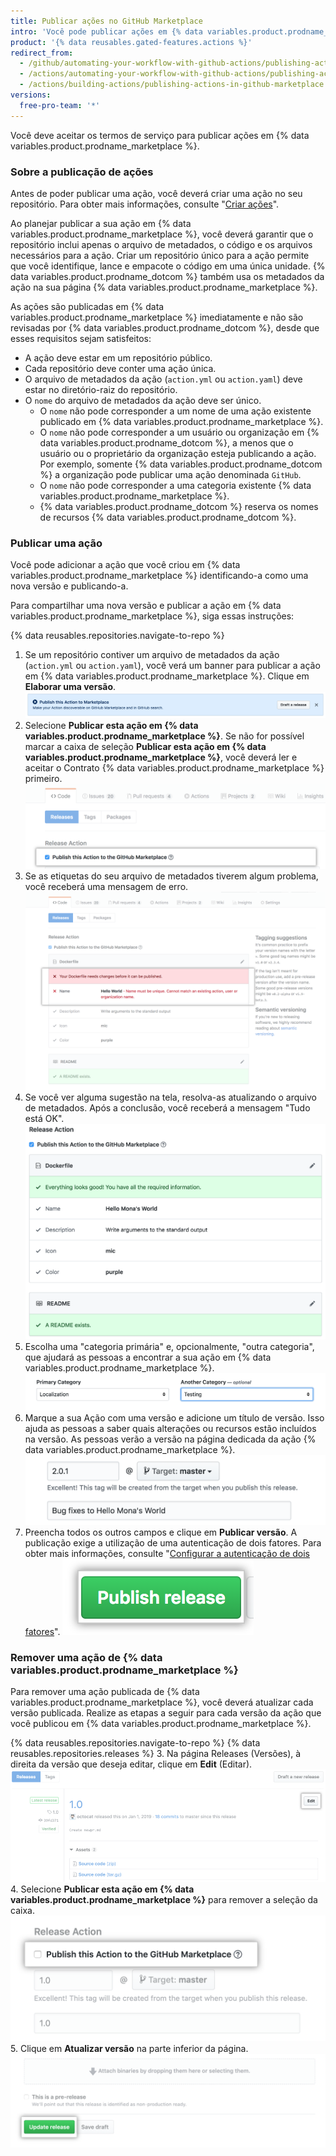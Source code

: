 ```yaml
---
title: Publicar ações no GitHub Marketplace
intro: 'Você pode publicar ações em {% data variables.product.prodname_marketplace %} e compartilhar as ações que você criou com a comunidade {% data variables.product.prodname_dotcom %}.'
product: '{% data reusables.gated-features.actions %}'
redirect_from:
  - /github/automating-your-workflow-with-github-actions/publishing-actions-in-github-marketplace
  - /actions/automating-your-workflow-with-github-actions/publishing-actions-in-github-marketplace
  - /actions/building-actions/publishing-actions-in-github-marketplace
versions:
  free-pro-team: '*'
---
```


Você deve aceitar os termos de serviço para publicar ações em {% data variables.product.prodname_marketplace %}.

### Sobre a publicação de ações

Antes de poder publicar uma ação, você deverá criar uma ação no seu repositório. Para obter mais informações, consulte "[Criar ações](/actions/creating-actions)".

Ao planejar publicar a sua ação em {% data variables.product.prodname_marketplace %}, você deverá garantir que o repositório inclui apenas o arquivo de metadados, o código e os arquivos necessários para a ação. Criar um repositório único para a ação permite que você identifique, lance e empacote o código em uma única unidade. {% data variables.product.prodname_dotcom %} também usa os metadados da ação na sua página {% data variables.product.prodname_marketplace %}.

As ações são publicadas em {% data variables.product.prodname_marketplace %} imediatamente e não são revisadas por {% data variables.product.prodname_dotcom %}, desde que esses requisitos sejam satisfeitos:

- A ação deve estar em um repositório público.
- Cada repositório deve conter uma ação única.
- O arquivo de metadados da ação (`action.yml` ou `action.yaml`) deve estar no diretório-raiz do repositório.
- O `nome` do arquivo de metadados da ação deve ser único.
  - O `nome` não pode corresponder a um nome de uma ação existente publicado em {% data variables.product.prodname_marketplace %}.
  - O `nome` não pode corresponder a um usuário ou organização em {% data variables.product.prodname_dotcom %}, a menos que o usuário ou o proprietário da organização esteja publicando a ação. Por exemplo, somente {% data variables.product.prodname_dotcom %} a organização pode publicar uma ação denominada `GitHub`.
  - O `nome` não pode corresponder a uma categoria existente {% data variables.product.prodname_marketplace %}.
  - {% data variables.product.prodname_dotcom %} reserva os nomes de recursos {% data variables.product.prodname_dotcom %}.

### Publicar uma ação

Você pode adicionar a ação que você criou em {% data variables.product.prodname_marketplace %} identificando-a como uma nova versão e publicando-a.

Para compartilhar uma nova versão e publicar a ação em {% data variables.product.prodname_marketplace %}, siga essas instruções:

{% data reusables.repositories.navigate-to-repo %}
1. Se um repositório contiver um arquivo de metadados da ação (`action.yml` ou `action.yaml`), você verá um banner para publicar a ação em {% data variables.product.prodname_marketplace %}. Clique em **Elaborar uma versão**. ![Publique esta ação no botão marketplace](/assets/images/help/repository/publish-github-action-to-markeplace-button.png)
1. Selecione **Publicar esta ação em {% data variables.product.prodname_marketplace %}**. Se não for possível marcar a caixa de seleção **Publicar esta ação em {% data variables.product.prodname_marketplace %}**, você deverá ler e aceitar o Contrato {% data variables.product.prodname_marketplace %} primeiro. ![Selecione publicar no "Marketplace"](/assets/images/help/repository/marketplace_actions_publish.png)
1. Se as etiquetas do seu arquivo de metadados tiverem algum problema, você receberá uma mensagem de erro. ![Veja a notificação](/assets/images/help/repository/marketplace_actions_fixerrors.png)
1. Se você ver alguma sugestão na tela, resolva-as atualizando o arquivo de metadados. Após a conclusão, você receberá a mensagem "Tudo está OK". ![Corrigir erros](/assets/images/help/repository/marketplace_actions_looksgood.png)
1. Escolha uma "categoria primária" e, opcionalmente, "outra categoria", que ajudará as pessoas a encontrar a sua ação em {% data variables.product.prodname_marketplace %}. ![Escolha a categoria](/assets/images/help/repository/marketplace_actions_categories.png)
1. Marque a sua Ação com uma versão e adicione um título de versão. Isso ajuda as pessoas a saber quais alterações ou recursos estão incluídos na versão. As pessoas verão a versão na página dedicada da ação {% data variables.product.prodname_marketplace %}. ![Marque uma versão](/assets/images/help/repository/marketplace_actions_version.png)
1. Preencha todos os outros campos e clique em **Publicar versão**. A publicação exige a utilização de uma autenticação de dois fatores. Para obter mais informações, consulte "[Configurar a autenticação de dois fatores](/articles/configuring-two-factor-authentication/)". ![Publique a versão](/assets/images/help/repository/marketplace_actions_publishrelease.png)

### Remover uma ação de {% data variables.product.prodname_marketplace %}

Para remover uma ação publicada de {% data variables.product.prodname_marketplace %}, você deverá atualizar cada versão publicada. Realize as etapas a seguir para cada versão da ação que você publicou em {% data variables.product.prodname_marketplace %}.

{% data reusables.repositories.navigate-to-repo %}
{% data reusables.repositories.releases %}
3. Na página Releases (Versões), à direita da versão que deseja editar, clique em **Edit** (Editar). ![Botão Release edit (Edição de versão)](/assets/images/help/releases/release-edit-btn.png)
4. Selecione **Publicar esta ação em {% data variables.product.prodname_marketplace %}** para remover a seleção da caixa. ![Botão "publicar esta ação"](/assets/images/help/repository/actions-marketplace-unpublish.png)
5. Clique em **Atualizar versão** na parte inferior da página. ![Atualize o botão da versão](/assets/images/help/repository/actions-marketplace-update-release.png)
